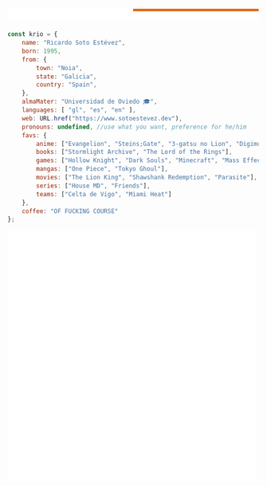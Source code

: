 
![Moving bar](https://raw.githubusercontent.com/kriogenia/kriogenia/main/orange-line.svg)

```javascript
const krio = {
	name: "Ricardo Soto Estévez",
	born: 1995,
	from: {
		town: "Noia",
		state: "Galicia",
		country: "Spain",
	},
	almaMater: "Universidad de Oviedo 🎓",
	languages: [ "gl", "es", "en" ],
	web: URL.href("https://www.sotoestevez.dev"),
	pronouns: undefined, //use what you want, preference for he/him
	favs: {
		anime: ["Evangelion", "Steins;Gate", "3-gatsu no Lion", "Digimon Adventure"],
		books: ["Stormlight Archive", "The Lord of the Rings"],
		games: ["Hollow Knight", "Dark Souls", "Minecraft", "Mass Effect"],
		mangas: ["One Piece", "Tokyo Ghoul"],
		movies: ["The Lion King", "Shawshank Redemption", "Parasite"],
		series: ["House MD", "Friends"],
		teams: ["Celta de Vigo", "Miami Heat"]
	},
	coffee: "OF FUCKING COURSE"
};
```

![Kriogenia](https://raw.githubusercontent.com/kriogenia/kriogenia/main/signing.svg)